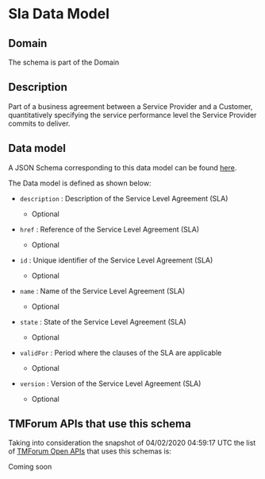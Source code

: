 # Sla Data Model

## Domain

The  schema is part of the  Domain

## Description

Part of a business agreement between a Service Provider and a Customer, quantitatively specifying the service performance level the Service Provider commits to deliver.

## Data model

A JSON Schema corresponding to this data model can be found
[here](https://github.com/tmforum-rand/schemas/blob/candidates/EngagedParty/SLA.schema.json).

The Data model is defined as shown below:

- `description` : Description of the Service Level Agreement (SLA)

  - Optional


- `href` : Reference of the Service Level Agreement (SLA)

  - Optional


- `id` : Unique identifier of the Service Level Agreement (SLA)

  - Optional


- `name` : Name of the Service Level Agreement (SLA)

  - Optional


- `state` : State of the Service Level Agreement (SLA)

  - Optional


- `validFor` : Period where the clauses of the SLA are applicable

  - Optional


- `version` : Version of the Service Level Agreement (SLA)

  - Optional






## TMForum APIs that use this schema

Taking into consideration the snapshot of 04/02/2020 04:59:17 UTC the list of [TMForum Open APIs](https://www.tmforum.org/open-apis/) that uses this schemas is:

Coming soon